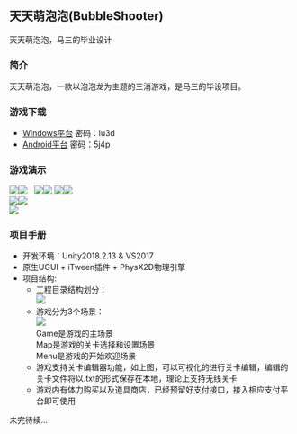## 天天萌泡泡(BubbleShooter)
天天萌泡泡，马三的毕业设计

### 简介  
天天萌泡泡，一款以泡泡龙为主题的三消游戏，是马三的毕设项目。  

### 游戏下载  
* [Windows平台](http://pan.baidu.com/s/1dFpPZvb) 密码：lu3d
* [Android平台](http://pan.baidu.com/s/1i47I1Gp) 密码：5j4p

### 游戏演示  
![](./Images/Pic1.png)![](./Images/Pic2.png)  
![](./Images/Pic5.png)![](./Images/Pic6.png) 
![](./Images/Pic7.png)![](./Images/Pic8.png)  
![](./Images/Pic3.png)![](./Images/Pic4.png)  
![](./Images/Pic9.png)  

### 项目手册  
* 开发环境：Unity2018.2.13 & VS2017 
* 原生UGUI + iTween插件 + PhysX2D物理引擎   
* 项目结构:  
  * 工程目录结构划分：  
![](./Images/1.png)  
  * 游戏分为3个场景：  
![](./Images/2.png)  
Game是游戏的主场景  
Map是游戏的关卡选择和设置场景  
Menu是游戏的开始欢迎场景  
  * 游戏支持关卡编辑器功能，如上图，可以可视化的进行关卡编辑，编辑的关卡文件将以.txt的形式保存在本地，理论上支持无线关卡  
  * 游戏内有体力购买以及道具商店，已经预留好支付接口，接入相应支付平台即可使用  

未完待续...


